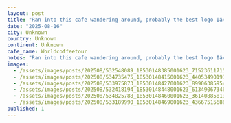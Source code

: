 ```yaml
---
layout: post
title: "Ran into this cafe wandering around, probably the best logo Iâve seen on the #worldcoffeetour #canipetthatdog"
date: "2025-08-16"
city: Unknown
country: Unknown
continent: Unknown
cafe_name: Worldcoffeetour
notes: "Ran into this cafe wandering around, probably the best logo Iâve seen on the #worldcoffeetour #canipetthatdog"
images:
  - /assets/images/posts/202508/532548089_18530148385001623_7152361171572058872_n_17984493572712572.jpg
  - /assets/images/posts/202508/534735475_18530148415001623_4405349019163556725_n_18101880793858288.jpg
  - /assets/images/posts/202508/533975873_18530148427001623_899063859547783074_n_17893901022161832.jpg
  - /assets/images/posts/202508/532418194_18530148448001623_6134906734604464170_n_18074757773093771.jpg
  - /assets/images/posts/202508/534825788_18530148460001623_3614088581322647665_n_18047657414299823.jpg
  - /assets/images/posts/202508/533189990_18530148469001623_4366751568889735704_n_17938355324934175.jpg
published: 1
---
```

